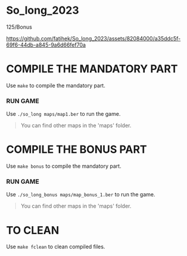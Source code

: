 # So_long_2023
125/Bonus


https://github.com/fatihek/So_long_2023/assets/82084000/a35ddc5f-69f6-44db-a845-9a6d66fef70a

# COMPILE THE MANDATORY PART

Use `make` to compile the mandatory part.

### RUN GAME

Use `./so_long maps/map1.ber` to run the game.

> You can find other maps in the 'maps' folder.

# COMPILE THE BONUS PART

Use `make bonus` to compile the mandatory part.

### RUN GAME

Use `./so_long_bonus maps/map_bonus_1.ber` to run the game.

> You can find other maps in the 'maps' folder.

# TO CLEAN

Use `make fclean` to clean compiled files.
